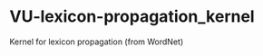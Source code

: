 VU-lexicon-propagation_kernel
=============================

Kernel for lexicon propagation (from WordNet)